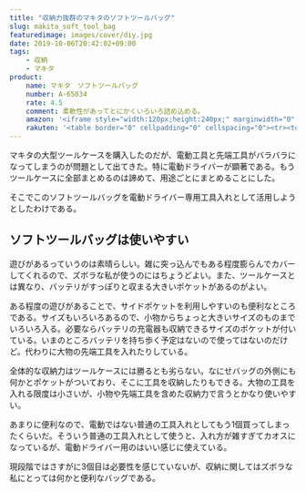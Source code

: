 ```yaml
---
title: "収納力抜群のマキタのソフトツールバッグ"
slug: makita_soft_tool_bag
featuredimage: images/cover/diy.jpg
date: 2019-10-06T20:42:02+09:00
tags:
    - 収納
    - マキタ
product:
    name: マキタ　ソフトツールバッグ
    number: A-65034
    rate: 4.5
    comment: 柔軟性があってとにかくいろいろ詰め込める。
    amazon: '<iframe style="width:120px;height:240px;" marginwidth="0" marginheight="0" scrolling="no" frameborder="0" src="//rcm-fe.amazon-adsystem.com/e/cm?lt1=_blank&bc1=000000&IS2=1&bg1=FFFFFF&fc1=000000&lc1=0000FF&t=illusionspace-22&language=ja_JP&o=9&p=8&l=as4&m=amazon&f=ifr&ref=as_ss_li_til&asins=B01HO40U4K&linkId=15039b130c3e3efefac8fabeb5599dc8"></iframe>'
    rakuten: '<table border="0" cellpadding="0" cellspacing="0"><tr><td><div style="border:1px solid #95a5a6;border-radius:.75rem;background-color:#FFFFFF;width:504px;margin:0px;padding:5px;text-align:center;overflow:hidden;"><table><tr><td style="width:240px"><a href="https://hb.afl.rakuten.co.jp/hgc/195bde8c.bada22ea.195bde8d.e8260813/?pc=https%3A%2F%2Fitem.rakuten.co.jp%2Fkentikuboy%2F10128487%2F&m=http%3A%2F%2Fm.rakuten.co.jp%2Fkentikuboy%2Fi%2F10128487%2F&link_type=picttext&ut=eyJwYWdlIjoiaXRlbSIsInR5cGUiOiJwaWN0dGV4dCIsInNpemUiOiIyNDB4MjQwIiwibmFtIjoxLCJuYW1wIjoicmlnaHQiLCJjb20iOjEsImNvbXAiOiJkb3duIiwicHJpY2UiOjEsImJvciI6MSwiY29sIjoxLCJiYnRuIjoxLCJwcm9kIjowfQ%3D%3D" target="_blank" rel="nofollow noopener noreferrer" style="word-wrap:break-word;"  ><img src="https://hbb.afl.rakuten.co.jp/hgb/195bde8c.bada22ea.195bde8d.e8260813/?me_id=1211072&item_id=10128487&m=https%3A%2F%2Fthumbnail.image.rakuten.co.jp%2F%400_mall%2Fkentikuboy%2Fcabinet%2F02393088%2F04981082%2Fa-65034.jpg%3F_ex%3D80x80&pc=https%3A%2F%2Fthumbnail.image.rakuten.co.jp%2F%400_mall%2Fkentikuboy%2Fcabinet%2F02393088%2F04981082%2Fa-65034.jpg%3F_ex%3D240x240&s=240x240&t=picttext" border="0" style="margin:2px" alt="[商品価格に関しましては、リンクが作成された時点と現時点で情報が変更されている場合がございます。]" title="[商品価格に関しましては、リンクが作成された時点と現時点で情報が変更されている場合がございます。]"></a></td><td style="vertical-align:top;width:248px;"><p style="font-size:12px;line-height:1.4em;text-align:left;margin:0px;padding:2px 6px;word-wrap:break-word"><a href="https://hb.afl.rakuten.co.jp/hgc/195bde8c.bada22ea.195bde8d.e8260813/?pc=https%3A%2F%2Fitem.rakuten.co.jp%2Fkentikuboy%2F10128487%2F&m=http%3A%2F%2Fm.rakuten.co.jp%2Fkentikuboy%2Fi%2F10128487%2F&link_type=picttext&ut=eyJwYWdlIjoiaXRlbSIsInR5cGUiOiJwaWN0dGV4dCIsInNpemUiOiIyNDB4MjQwIiwibmFtIjoxLCJuYW1wIjoicmlnaHQiLCJjb20iOjEsImNvbXAiOiJkb3duIiwicHJpY2UiOjEsImJvciI6MSwiY29sIjoxLCJiYnRuIjoxLCJwcm9kIjowfQ%3D%3D" target="_blank" rel="nofollow noopener noreferrer" style="word-wrap:break-word;"  >マキタ電動工具　【ツールバッグシリーズ】ソフトツールバッグ　A-65034</a><br><span >価格：3245円（税込、送料別)</span> <span style="color:#BBB">(2019/10/6時点)</span></p><div style="margin:10px;"><a href="https://hb.afl.rakuten.co.jp/hgc/195bde8c.bada22ea.195bde8d.e8260813/?pc=https%3A%2F%2Fitem.rakuten.co.jp%2Fkentikuboy%2F10128487%2F&m=http%3A%2F%2Fm.rakuten.co.jp%2Fkentikuboy%2Fi%2F10128487%2F&link_type=picttext&ut=eyJwYWdlIjoiaXRlbSIsInR5cGUiOiJwaWN0dGV4dCIsInNpemUiOiIyNDB4MjQwIiwibmFtIjoxLCJuYW1wIjoicmlnaHQiLCJjb20iOjEsImNvbXAiOiJkb3duIiwicHJpY2UiOjEsImJvciI6MSwiY29sIjoxLCJiYnRuIjoxLCJwcm9kIjowfQ%3D%3D" target="_blank" rel="nofollow noopener noreferrer" style="word-wrap:break-word;"  ><img src="https://static.affiliate.rakuten.co.jp/makelink/rl.svg" style="float:left;max-height:27px;width:auto;margin-top:0"></a><a href="https://hb.afl.rakuten.co.jp/hgc/195bde8c.bada22ea.195bde8d.e8260813/?pc=https%3A%2F%2Fitem.rakuten.co.jp%2Fkentikuboy%2F10128487%2F%3Fscid%3Daf_pc_bbtn&m=http%3A%2F%2Fm.rakuten.co.jp%2Fkentikuboy%2Fi%2F10128487%2F%3Fscid%3Daf_pc_bbtn&link_type=picttext&ut=eyJwYWdlIjoiaXRlbSIsInR5cGUiOiJwaWN0dGV4dCIsInNpemUiOiIyNDB4MjQwIiwibmFtIjoxLCJuYW1wIjoicmlnaHQiLCJjb20iOjEsImNvbXAiOiJkb3duIiwicHJpY2UiOjEsImJvciI6MSwiY29sIjoxLCJiYnRuIjoxLCJwcm9kIjowfQ==" target="_blank" rel="nofollow noopener noreferrer" style="word-wrap:break-word;"  ><div style="float:right;width:41%;height:27px;background-color:#bf0000;color:#fff !important;font-size:12px;font-weight:500;line-height:27px;margin-left:1px;padding: 0 12px;border-radius:16px;cursor:pointer;text-align:center;">楽天で購入</div></a></div></td><tr></table></div><br><p style="color:#000000;font-size:12px;line-height:1.4em;margin:5px;word-wrap:break-word"></p></td></tr></table>'
---
```


マキタの大型ツールケースを購入したのだが、電動工具と先端工具がバラバラになってしまうのが問題として出てきた。特に電動ドライバーが顕著である。もうツールケースに全部まとめるのは諦めて、用途ごとにまとめることにした。

そこでこのソフトツールバッグを電動ドライバー専用工具入れとして活用しようとしたわけである。

<!--more-->

## ソフトツールバッグは使いやすい

遊びがあるっていうのは素晴らしい。雑に突っ込んでもある程度膨らんでカバーしてくれるので、ズボラな私が使うのにはちょうどよい。また、ツールケースとは異なり、バッテリがすっぽりと収まる大きいポケットがあるのがよい。

ある程度の遊びがあることで、サイドポケットを利用しやすいのも便利なところである。サイズもいろいろあるので、小物からちょっと大きいサイズのものまでいろいろ入る。必要ならバッテリの充電器も収納できるサイズのポケットが付いている。いまのところバッテリを持ち歩く予定はないので使ってはないのだけど。代わりに大物の先端工具を入れたりしている。

全体的な収納力はツールケースには勝るとも劣らない。なにせバッグの外側にも何かとポケットがついており、そこに工具を収納したりもできる。大物の工具を入れる限度は小さいが、小物や先端工具を含めた収納力で言うとかなり使いやすい。

あまりに便利なので、電動ではない普通の工具入れとしてもう1個買ってしまったくらいだ。そういう普通の工具入れとして使うと、入れ方が雑すぎてカオスになっているが、電動ドライバー用のはいい感じに使えている。

現段階ではさすがに3個目は必要性を感じていないが、収納に関してはズボラな私にとっては何かと便利なバッグである。
